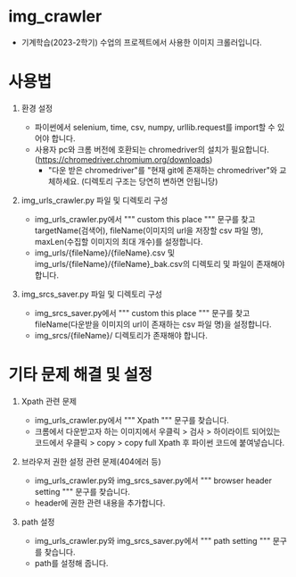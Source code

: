 # img_crawler

- 기계학습(2023-2학기) 수업의 프로젝트에서 사용한 이미지 크롤러입니다.

# 사용법

1. 환경 설정

   - 파이썬에서 selenium, time, csv, numpy, urllib.request를 import할 수 있어야 합니다.
   - 사용자 pc와 크롬 버전에 호환되는 chromedriver의 설치가 필요합니다. (https://chromedriver.chromium.org/downloads)
     - "다운 받은 chromedriver"를 "현재 git에 존재하는 chromedriver"와 교체하세요. (디렉토리 구조는 당연히 변하면 안됩니당)

2. img_urls_crawler.py 파일 및 디렉토리 구성

   - img_urls_crawler.py에서 """ custom this place """ 문구를 찾고 targetName(검색어), fileName(이미지의 url을 저장할 csv 파일 명), maxLen(수집할 이미지의 최대 개수)를 설정합니다.
   - img_urls/{fileName}/{fileName}.csv 및 img_urls/{fileName}/{fileName}\_bak.csv의 디렉토리 및 파일이 존재해야 합니다.

3. img_srcs_saver.py 파일 및 디렉토리 구성

   - img_srcs_saver.py에서 """ custom this place """ 문구를 찾고 fileName(다운받을 이미지의 url이 존재하는 csv 파일 명)을 설정합니다.
   - img_srcs/{fileName}/ 디렉토리가 존재해야 합니다.

# 기타 문제 해결 및 설정

1.  Xpath 관련 문제

    - img_urls_crawler.py에서 """ Xpath """ 문구를 찾습니다.
    - 크롬에서 다운받고자 하는 이미지에서 우클릭 > 검사 > 하이라이트 되어있는 코드에서 우클릭 > copy > copy full Xpath 후 파이썬 코드에 붙여넣습니다.

2.  브라우저 권한 설정 관련 문제(404에러 등)

    - img_urls_crawler.py와 img_srcs_saver.py에서 """ browser header setting """ 문구를 찾습니다.
    - header에 권한 관련 내용을 추가합니다.

3.  path 설정
    - img_urls_crawler.py와 img_srcs_saver.py에서 """ path setting """ 문구를 찾습니다.
    - path를 설정해 줍니다.
